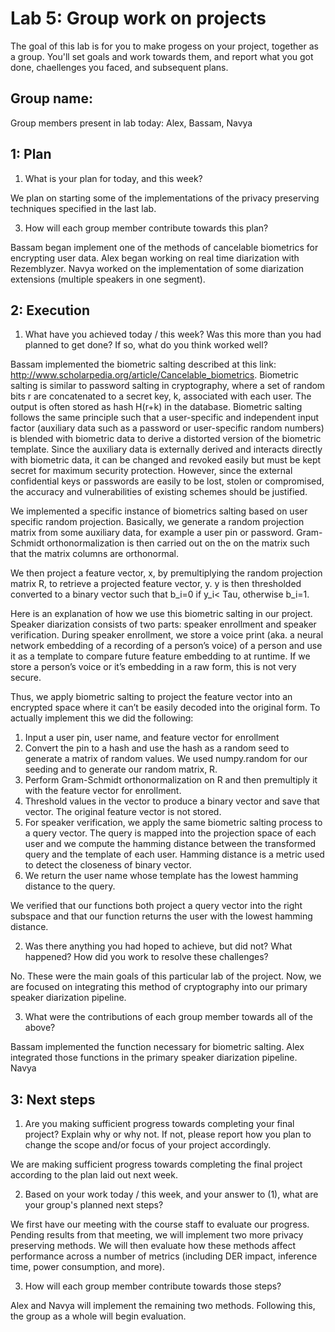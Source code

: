 Lab 5: Group work on projects
===
The goal of this lab is for you to make progess on your project, together as a group. You'll set goals and work towards them, and report what you got done, chaellenges you faced, and subsequent plans.

Group name:
---
Group members present in lab today: Alex, Bassam, Navya

1: Plan
----
1. What is your plan for today, and this week? 

We plan on starting some of the implementations of the privacy preserving techniques specified in the last lab.

3. How will each group member contribute towards this plan?

Bassam began implement one of the methods of cancelable biometrics for encrypting user data. Alex began working on real time diarization with Rezemblyzer. Navya worked on the implementation of some diarization extensions (multiple speakers in one segment). 

2: Execution
----
1. What have you achieved today / this week? Was this more than you had planned to get done? If so, what do you think worked well?

Bassam implemented the biometric salting described at this link: http://www.scholarpedia.org/article/Cancelable_biometrics. Biometric salting is similar to password salting in cryptography, where a set of random bits r are concatenated to a secret key, k, associated with each user. The output is often stored as hash H(r+k) in the database. Biometric salting follows the same principle such that a user-specific and independent input factor (auxiliary data such as a password or user-specific random numbers) is blended with biometric data to derive a distorted version of the biometric template. Since the auxiliary data is externally derived and interacts directly with biometric data, it can be changed and revoked easily but must be kept secret for maximum security protection. However, since the external confidential keys or passwords are easily to be lost, stolen or compromised, the accuracy and vulnerabilities of existing schemes should be justified.

We implemented a specific instance of biometrics salting based on user specific random projection. Basically, we generate a random projection matrix from some auxiliary data, for example a user pin or password. Gram-Schmidt orthonormalization is then carried out on the on the matrix such that the matrix columns are orthonormal.

We then project a feature vector, x, by premultiplying the random projection matrix R, to retrieve a projected feature vector, y. y is then thresholded converted to a binary vector such that b_i=0 if y_i< Tau, otherwise b_i=1.

Here is an explanation of how we use this biometric salting in our project. Speaker diarization consists of two parts: speaker enrollment and speaker verification. During speaker enrollment, we store a voice print (aka. a neural network embedding of a recording of a person’s voice) of a person and use it as a template to compare future feature embedding to at runtime. If we store a person’s voice or it’s embedding in a raw form, this is not very secure.

Thus, we apply biometric salting to project the feature vector into an encrypted space where it can’t be easily decoded into the original form.
To actually implement this we did the following:

1.  Input a user pin, user name, and feature vector for enrollment
2.  Convert the pin to a hash and use the hash as a random seed to generate a matrix of random values. We used numpy.random for our seeding and to generate our random matrix, R.
3.  Perform Gram-Schmidt orthonormalization on R and then premultiply it with the feature vector for enrollment.
4.  Threshold values in the vector to produce a binary vector and save that vector. The original feature vector is not stored.
5.  For speaker verification, we apply the same biometric salting process to a query vector. The query is mapped into the projection space of each user and we compute the hamming distance between the transformed query and the template of each user. Hamming distance is a metric used to detect the closeness of binary vector.
6.  We return the user name whose template has the lowest hamming distance to the query.

We verified that our functions both project a query vector into the right subspace and that our function returns the user with the lowest hamming distance.

2. Was there anything you had hoped to achieve, but did not? What happened? How did you work to resolve these challenges?

No. These were the main goals of this particular lab of the project. Now, we are focused on integrating this method of cryptography into our primary speaker diarization pipeline.

3. What were the contributions of each group member towards all of the above?

Bassam implemented the function necessary for biometric salting. Alex integrated those functions in the primary speaker diarization pipeline. Navya


3: Next steps
----
1. Are you making sufficient progress towards completing your final project? Explain why or why not. If not, please report how you plan to change the scope and/or focus of your project accordingly.

We are making sufficient progress towards completing the final project according to the plan laid out next week.


2. Based on your work today / this week, and your answer to (1), what are your group's planned next steps?

We first have our meeting with the course staff to evaluate our progress. Pending results from that meeting, we will implement two more privacy preserving methods. We will then evaluate how these methods affect performance across a number of metrics (including DER impact, inference time, power consumption, and more). 


3. How will each group member contribute towards those steps? 

Alex and Navya will implement the remaining two methods. Following this, the group as a whole will begin evaluation. 

